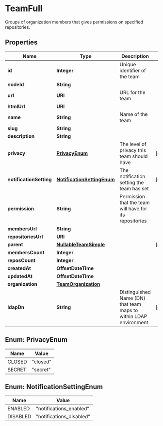 

# TeamFull

Groups of organization members that gives permissions on specified repositories.

## Properties

| Name | Type | Description | Notes |
|------------ | ------------- | ------------- | -------------|
|**id** | **Integer** | Unique identifier of the team |  |
|**nodeId** | **String** |  |  |
|**url** | **URI** | URL for the team |  |
|**htmlUrl** | **URI** |  |  |
|**name** | **String** | Name of the team |  |
|**slug** | **String** |  |  |
|**description** | **String** |  |  |
|**privacy** | [**PrivacyEnum**](#PrivacyEnum) | The level of privacy this team should have |  [optional] |
|**notificationSetting** | [**NotificationSettingEnum**](#NotificationSettingEnum) | The notification setting the team has set |  [optional] |
|**permission** | **String** | Permission that the team will have for its repositories |  |
|**membersUrl** | **String** |  |  |
|**repositoriesUrl** | **URI** |  |  |
|**parent** | [**NullableTeamSimple**](NullableTeamSimple.md) |  |  [optional] |
|**membersCount** | **Integer** |  |  |
|**reposCount** | **Integer** |  |  |
|**createdAt** | **OffsetDateTime** |  |  |
|**updatedAt** | **OffsetDateTime** |  |  |
|**organization** | [**TeamOrganization**](TeamOrganization.md) |  |  |
|**ldapDn** | **String** | Distinguished Name (DN) that team maps to within LDAP environment |  [optional] |



## Enum: PrivacyEnum

| Name | Value |
|---- | -----|
| CLOSED | &quot;closed&quot; |
| SECRET | &quot;secret&quot; |



## Enum: NotificationSettingEnum

| Name | Value |
|---- | -----|
| ENABLED | &quot;notifications_enabled&quot; |
| DISABLED | &quot;notifications_disabled&quot; |



